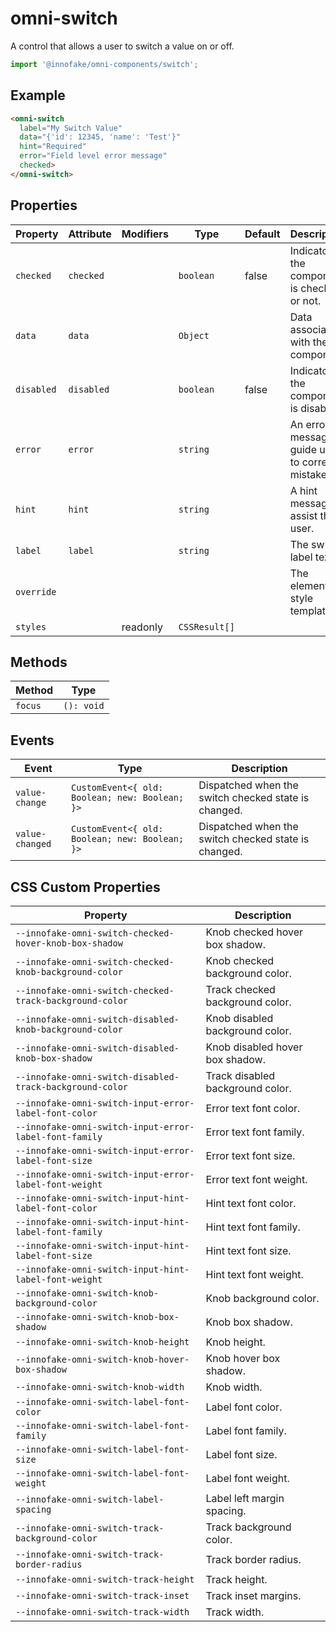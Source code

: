 # omni-switch

A control that allows a user to switch a value on or off.

```js 
import '@innofake/omni-components/switch'; 
```

## Example

```html
<omni-switch  label="My Switch Value"  data="{'id': 12345, 'name': 'Test'}"  hint="Required"  error="Field level error message"  checked></omni-switch>
```

## Properties

| Property   | Attribute  | Modifiers | Type          | Default | Description                                      |
|------------|------------|-----------|---------------|---------|--------------------------------------------------|
| `checked`  | `checked`  |           | `boolean`     | false   | Indicator if the component is checked or not.    |
| `data`     | `data`     |           | `Object`      |         | Data associated with the component.              |
| `disabled` | `disabled` |           | `boolean`     | false   | Indicator if the component is disabled.          |
| `error`    | `error`    |           | `string`      |         | An error message to guide users to correct a mistake. |
| `hint`     | `hint`     |           | `string`      |         | A hint message to assist the user.               |
| `label`    | `label`    |           | `string`      |         | The switch label text.                           |
| `override` |            |           |               |         | The element style template.                      |
| `styles`   |            | readonly  | `CSSResult[]` |         |                                                  |

## Methods

| Method  | Type       |
|---------|------------|
| `focus` | `(): void` |

## Events

| Event           | Type                                           | Description                                      |
|-----------------|------------------------------------------------|--------------------------------------------------|
| `value-change`  | `CustomEvent<{ old: Boolean; new: Boolean; }>` | Dispatched when the switch checked state is changed. |
| `value-changed` | `CustomEvent<{ old: Boolean; new: Boolean; }>` | Dispatched when the switch checked state is changed. |

## CSS Custom Properties

| Property                                         | Description                      |
|--------------------------------------------------|----------------------------------|
| `--innofake-omni-switch-checked-hover-knob-box-shadow` | Knob checked hover box shadow.   |
| `--innofake-omni-switch-checked-knob-background-color` | Knob checked background color.   |
| `--innofake-omni-switch-checked-track-background-color` | Track checked background color.  |
| `--innofake-omni-switch-disabled-knob-background-color` | Knob disabled background color.  |
| `--innofake-omni-switch-disabled-knob-box-shadow` | Knob disabled hover box shadow.  |
| `--innofake-omni-switch-disabled-track-background-color` | Track disabled background color. |
| `--innofake-omni-switch-input-error-label-font-color` | Error text font color.           |
| `--innofake-omni-switch-input-error-label-font-family` | Error text font family.          |
| `--innofake-omni-switch-input-error-label-font-size` | Error text font size.            |
| `--innofake-omni-switch-input-error-label-font-weight` | Error text font weight.          |
| `--innofake-omni-switch-input-hint-label-font-color` | Hint text font color.            |
| `--innofake-omni-switch-input-hint-label-font-family` | Hint text font family.           |
| `--innofake-omni-switch-input-hint-label-font-size` | Hint text font size.             |
| `--innofake-omni-switch-input-hint-label-font-weight` | Hint text font weight.           |
| `--innofake-omni-switch-knob-background-color`   | Knob background color.           |
| `--innofake-omni-switch-knob-box-shadow`         | Knob box shadow.                 |
| `--innofake-omni-switch-knob-height`             | Knob height.                     |
| `--innofake-omni-switch-knob-hover-box-shadow`   | Knob hover box shadow.           |
| `--innofake-omni-switch-knob-width`              | Knob width.                      |
| `--innofake-omni-switch-label-font-color`        | Label font color.                |
| `--innofake-omni-switch-label-font-family`       | Label font family.               |
| `--innofake-omni-switch-label-font-size`         | Label font size.                 |
| `--innofake-omni-switch-label-font-weight`       | Label font weight.               |
| `--innofake-omni-switch-label-spacing`           | Label left margin spacing.       |
| `--innofake-omni-switch-track-background-color`  | Track background color.          |
| `--innofake-omni-switch-track-border-radius`     | Track border radius.             |
| `--innofake-omni-switch-track-height`            | Track height.                    |
| `--innofake-omni-switch-track-inset`             | Track inset margins.             |
| `--innofake-omni-switch-track-width`             | Track width.                     |
